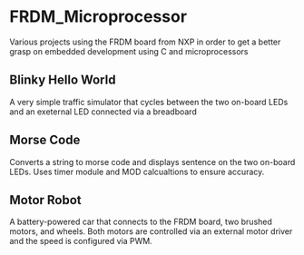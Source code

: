 # FRDM_Microprocessor
Various projects using the FRDM board from NXP in order to get a better grasp on embedded development using C and microprocessors

## Blinky Hello World
A very simple traffic simulator that cycles between the two on-board LEDs and an exeternal LED connected via a breadboard

## Morse Code
Converts a string to morse code and displays sentence on the two on-board LEDs. Uses timer module and MOD calcualtions to ensure accuracy.

## Motor Robot
A battery-powered car that connects to the FRDM board, two brushed motors, and wheels. Both motors are controlled via an external motor driver and the speed is configured via PWM.
